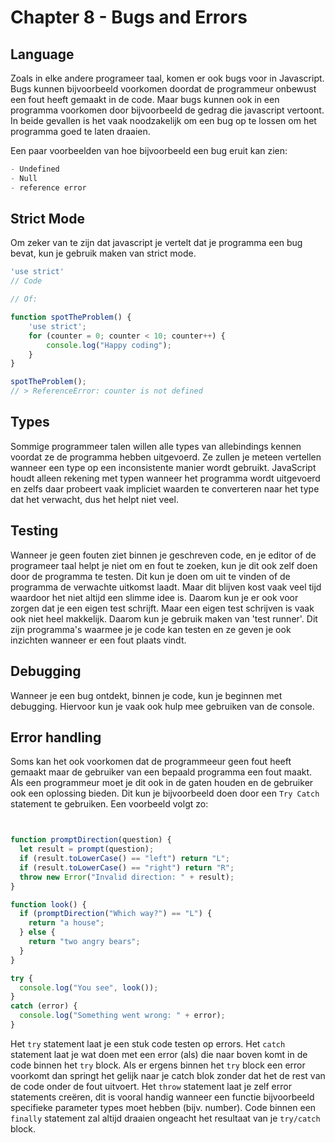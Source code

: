 # Chapter 8 - Bugs and Errors

## Language

Zoals in elke andere programeer taal, komen er ook bugs voor in Javascript. Bugs kunnen bijvoorbeeld voorkomen doordat de programmeur onbewust een fout heeft gemaakt in de code. Maar bugs kunnen ook in een programma voorkomen door bijvoorbeeld de gedrag die javascript vertoont. In beide gevallen is het vaak noodzakelijk om een bug op te lossen om het programma goed te laten draaien. 

Een paar voorbeelden van hoe bijvoorbeeld een bug eruit kan zien:
``` Javascript 
- Undefined
- Null
- reference error

```


## Strict Mode

Om zeker van te zijn dat javascript je vertelt dat je programma een bug bevat, kun je gebruik maken van strict mode.

``` Javascript
'use strict'
// Code

// Of:

function spotTheProblem() {
    'use strict';
    for (counter = 0; counter < 10; counter++) {
        console.log("Happy coding");
    }
}

spotTheProblem();
// > ReferenceError: counter is not defined

```

## Types

Sommige programmeer talen willen alle types van allebindings kennen voordat ze de programma hebben uitgevoerd. Ze zullen je meteen vertellen wanneer een type op een inconsistente manier wordt gebruikt. JavaScript houdt alleen rekening met typen wanneer het programma wordt uitgevoerd en zelfs daar probeert vaak impliciet waarden te converteren naar het type dat het verwacht, dus het helpt niet veel.


## Testing

Wanneer je geen fouten ziet binnen je geschreven code, en je editor of de programeer taal helpt je niet om en fout te zoeken, kun je dit ook zelf doen door de programma te testen. Dit kun je doen om uit te vinden of de programma de verwachte uitkomst laadt. Maar dit blijven kost vaak veel tijd waardoor het niet altijd een slimme idee is. Daarom kun je er ook voor zorgen dat je een eigen test schrijft. 
Maar een eigen test schrijven is vaak ook niet heel makkelijk. Daarom kun je gebruik maken van 'test runner'. Dit zijn programma's waarmee je je code kan testen en ze geven je ook inzichten wanneer er een fout plaats vindt. 

## Debugging

Wanneer je een bug ontdekt, binnen je code, kun je beginnen met debugging. Hiervoor kun je vaak ook hulp mee gebruiken van de console. 

## Error handling

Soms kan het ook voorkomen dat de programmeeur geen fout heeft gemaakt maar de gebruiker van een bepaald programma een fout maakt. Als een programmeur moet je dit ook in de gaten houden en de gebruiker ook een oplossing bieden. Dit kun je bijvoorbeeld doen door een ```Try Catch``` statement te gebruiken. 
Een voorbeeld volgt zo:
```Javascript


function promptDirection(question) {
  let result = prompt(question);
  if (result.toLowerCase() == "left") return "L";
  if (result.toLowerCase() == "right") return "R";
  throw new Error("Invalid direction: " + result);
}

function look() {
  if (promptDirection("Which way?") == "L") {
    return "a house";
  } else {
    return "two angry bears";
  }
}

try {
  console.log("You see", look());
} 
catch (error) {
  console.log("Something went wrong: " + error);
}

```

Het ```try``` statement laat je een stuk code testen op errors. Het ```catch``` statement laat je wat doen met een error (als) die naar boven komt in de code binnen het ```try``` block. Als er ergens binnen het ```try``` block een error voorkomt dan springt het gelijk naar je catch blok zonder dat het de rest van de code onder de fout uitvoert. Het ```throw``` statement laat je zelf error statements creëren, dit is vooral handig wanneer een functie bijvoorbeeld specifieke parameter types moet hebben (bijv. number). Code binnen een ```finally``` statement zal altijd draaien ongeacht het resultaat van je ```try/catch``` block.





